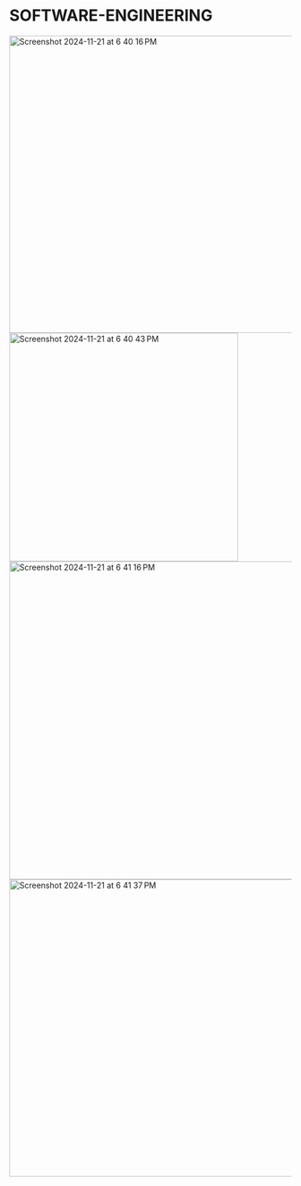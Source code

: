 # SOFTWARE-ENGINEERING
<img width="531" alt="Screenshot 2024-11-21 at 6 40 16 PM" src="https://github.com/user-attachments/assets/c3ca16f2-aadb-4fef-b67b-c3087b37af80">
<img width="408" alt="Screenshot 2024-11-21 at 6 40 43 PM" src="https://github.com/user-attachments/assets/4783fff3-22e3-446f-92d8-89c9b18ace1d">
<img width="568" alt="Screenshot 2024-11-21 at 6 41 16 PM" src="https://github.com/user-attachments/assets/64fe7a6a-0867-4bf4-953f-bcbecae5131c">
<img width="531" alt="Screenshot 2024-11-21 at 6 41 37 PM" src="https://github.com/user-attachments/assets/6154ef79-a8b5-4d32-ba73-40efc4e6e913">
